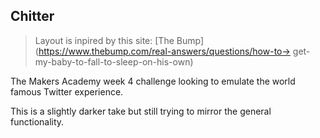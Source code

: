 ## Chitter

> Layout is inpired by this site:
> [The Bump](https://www.thebump.com/real-answers/questions/how-to-> get-my-baby-to-fall-to-sleep-on-his-own)

The Makers Academy week 4 challenge looking to
emulate the world famous Twitter experience.

This is a slightly darker take but still trying to mirror the general functionality.
